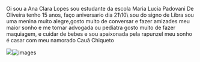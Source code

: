 Oi sou a Ana Clara Lopes
sou estudante da escola Maria Lucia Padovani De Oliveira
tenho 15 anos, faço aniversario dia 21\10\ sou do signo de Libra
sou uma menina muito alegre,gosto muito de conversar e fazer amizades
meu maior sonho e me tornar advogada ou pediatra
gosto muito de fazer maquiagem, e cuidar de bebes e sou apaixonada pela rapunzel
meu sonho é casar com meu namorado Cauã Chiqueto

 ![](link)![images](https://github.com/user-attachments/assets/40b2a8e2-600e-4be2-96e2-8b0a56fe3028)
